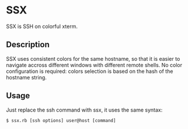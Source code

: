 SSX
===

SSX is SSH on colorful xterm.

Description
-----------

SSX uses consistent colors for the same hostname, so that it is easier to navigate accross different windows with different remote shells. No color configuration is required: colors selection is based on the hash of the hostname string.

Usage
-----
Just replace the ssh command with ssx, it uses the same syntax:
```
$ ssx.rb [ssh options] user@host [command]
```

